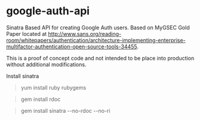 google-auth-api
===============

Sinatra Based API for creating Google Auth users. Based on MyGSEC Gold Paper located at http://www.sans.org/reading-room/whitepapers/authentication/architecture-implementing-enterprise-multifactor-authentication-open-source-tools-34455.

This is a proof of concept code and not intended to be place into production without additional modifications.

Install sinatra
>yum install ruby rubygems

>gem install rdoc 

>gem install sinatra --no-rdoc --no-ri



